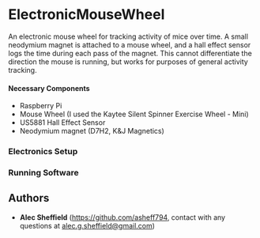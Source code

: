 # ElectronicMouseWheel
An electronic mouse wheel for tracking activity of mice over time. A small neodymium magnet is attached to a mouse wheel, and a hall effect sensor logs the time during each pass of the magnet. This cannot differentiate the direction the mouse is running, but works for purposes of general activity tracking.  


#### Necessary Components
* Raspberry Pi
* Mouse Wheel (I used the Kaytee Silent Spinner Exercise Wheel - Mini) 
* US5881 Hall Effect Sensor
* Neodymium magnet (D7H2, K&J Magnetics)



### Electronics Setup


### Running Software



## Authors

* **Alec Sheffield** (https://github.com/asheff794, contact with any questions at alec.g.sheffield@gmail.com)

